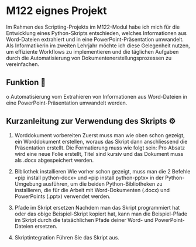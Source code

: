 # M122 eignes Projekt
Im Rahmen des Scripting-Projekts im M122-Modul habe ich mich für die Entwicklung eines Python-Skripts entschieden, welches Informationen aus Word-Dateien extrahiert und in eine PowerPoint-Präsentation umwandelt. Als Informatikerin im zweiten Lehrjahr möchte ich diese Gelegenheit nutzen, um effiziente Workflows zu implementieren und die täglichen Aufgaben durch die Automatisierung von Dokumentenerstellungsprozessen zu vereinfachen.


## Funktion 🎯

o	Automatisierung vom Extrahieren von Informationen aus Word-Dateien in eine PowerPoint-Präsentation umwandelt werden.


## Kurzanleitung zur Verwendung des Skripts ⚙️

1.	Worddokument vorbereiten
Zuerst muss man wie oben schon gezeigt, ein Worddokument erstellen, woraus das Skript dann anschliessend die Präsentation erstellt. Die Formatierung muss wie folgt sein: Pro Absatz wird eine neue Folie erstellt, Titel sind kursiv und das Dokument muss als .docx abgespeichert werden.

2.	Bibliothek installieren
Wie vorher schon gezeigt, muss man die 2 Befehle «pip install python-docx» und «pip install python-pptx» in der Python-Umgebung ausführen, um die beiden Python-Bibliotheken zu installieren, die für die Arbeit mit Word-Dokumenten (.docx) und PowerPoints (.pptx) verwendet werden.

3.	Pfade im Skript ersetzen
Nachdem man das Skript programmiert hat oder das obige Beispiel-Skript kopiert hat, kann man die Beispiel-Pfade im Skript durch die tatsächlichen Pfade deiner Word- und PowerPoint-Dateien ersetzen.

4.	Skriptintegration
Führen Sie das Skript aus.


